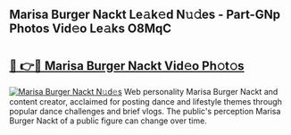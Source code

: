 ## Marisa Burger Nackt Le𝚊k𝚎d N𝚞𝚍es - Part-GNp Photos Vid𝚎o Le𝚊ks O8MqC

# <h2><a href="http://fb6dof.evod.top/?m=Marisa+Burger+Nackt">🔗 👉🔴 Marisa Burger Nackt Vid𝚎o Ph𝚘t𝚘s</a></h2>

[![Marisa Burger Nackt N𝚞d𝚎s](https://i.imgur.com/8V9OHl7.gif)](http://fb6dof.evod.top/?m=Marisa+Burger+Nackt)
Web personality Marisa Burger Nackt and content creator, acclaimed for posting dance and lifestyle themes through popular dance challenges and brief vlogs. The public's perception Marisa Burger Nackt of a public figure can change over time. 
